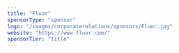 ```yaml
---
title: "Fluor"
sponsorType: "sponsor"
logo: "/images/corporaterelations/sponsors/Fluor.jpg"
website: "https://www.fluor.com/"
sponsorTier: "title"
---
```


